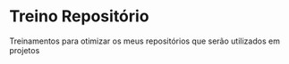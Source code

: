 # Treino Repositório
 Treinamentos para otimizar os meus repositórios que serão utilizados em projetos
